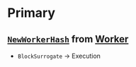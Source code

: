 # Primary

<!--
The primary is responsible for creating vertices from worker hashes
and communicating these to the consensus as anchor block proposals.
The collection of all primary engines jointly create a "global" ᴅᴀɢ of headers,
in which learner-specific ᴅᴀɢs exists as sub-graphs.
-->

## [`NewWorkerHash`](primary/new-worker-hash.md) from [Worker](worker.md)

<!--
- [`HeaderCommitment`](primary/header-commitment.md) → Primary
  The primary commits to storing the data referenced by its header.
-->

<!--
- [`HeaderAnnoundement`](primary/header-announcement.md) → Primary
  A new vertex is announced and broadcast to primaries.
-->

- `BlockSurrogate` → Execution

<!--
## [`WorkerHashAvailable`](primary/worker-hash-available.md) from [Worker](worker.md)

- [`HeaderCommitment`](primary/header-commitment.md) → Primary
  The primary commits to storing the data referenced by a received header.

- [`AvailabilityCertified`](primary/availability-certificate.md) → Primary
  A new availability certificate for a header is broadcast to all primaries.

-->
<!--
## [`HeaderCommitment`](primary/header-commitment.md) from Primary

- [`AvailabilityCertificate`](primary/availability-certificate.md) → Primary
  A new availability certificate for a header is broadcast to all primaries.

- `IntegrityCertificate` → Primary
  A new learner-specific integrity certificate for a block header is sent to all primaries of the respective learner.
-->

<!--
- [`PotentialProposal`](../consensus/potential-proposal.md) → [Consensus](../consensus-v1.md)
  A new learner-specific block is sent to consensus ‼ after a [`RequestProposal`](primary/request-proposal.md) or [`PotentialProposal`](../consensus/potential-proposal.md).
-->

<!--
## `NewBlock` from Primary

- [`NewQuorums`](primary/new-quorums.md) → Primary
  A new learner-specific signed quorum is sent to all primaries of the respective learner.

- [`HeaderCommitment`](primary/header-commitment.md) → Primary
  A new header (using the new signed quorum) is announced and broadcast to primaries.

-->

<!--
## [`CheckProposal`](primary/check-proposal.md) from [Consensus](../consensus-v1.md)

- [`PotentialProposal`](../consensus/potential-proposal.md) → [Consensus](../consensus-v1.md)
  let [Consensus](../consensus-v1.md) know if this is a valid proposal (i.e. it's actually a header in the DAG), or if some conflicting header exists. This may require waiting until some [`HeaderCommitment`](primary/header-commitment.md) arrives.
-->
<!--
## [`RequestProposal`](primary/request-proposal.md) from [Consensus](../consensus-v1.md)

- [`PotentialProposal`](../consensus/potential-proposal.md) → [Consensus](../consensus-v1.md)
  Send [Consensus](../consensus-v1.md) a Header suitable to be committed as the next anchor block, if any are available. Otherwise, wait until one is available and then send it.
-->
